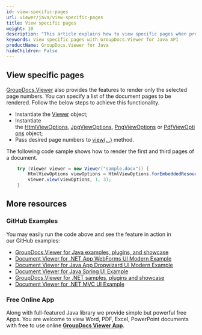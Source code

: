 ```yaml
---
id: view-specific-pages
url: viewer/java/view-specific-pages
title: View specific pages
weight: 10
description: "This article explains how to view specific pages when processing documents with GroupDocs.Viewer within your Java applications."
keywords: View specific pages with GroupDocs.Viewer for Java API
productName: GroupDocs.Viewer for Java
hideChildren: False
---
```

## View specific pages

[GroupDocs.Viewer](https://products.groupdocs.com/viewer) also provides the features to render only the selected page numbers. You can specify a list of the document pages to be rendered. Follow the below steps to achieve this functionality. 

*   Instantiate the [Viewer](https://apireference.groupdocs.com/viewer/java/com.groupdocs.viewer/Viewer) object;
*   Instantiate the [HtmlViewOptions](https://apireference.groupdocs.com/viewer/java/com.groupdocs.viewer.options/HtmlViewOptions), [JpgViewOptions](https://apireference.groupdocs.com/viewer/java/com.groupdocs.viewer.options/JpgViewOptions), [PngViewOptions](https://apireference.groupdocs.com/viewer/java/com.groupdocs.viewer.options/PngViewOptions) or [PdfViewOptions](https://apireference.groupdocs.com/viewer/java/com.groupdocs.viewer.options/PdfViewOptions) object;
*   Pass desired page numbers to [view(...)](https://apireference.groupdocs.com/viewer/java/com.groupdocs.viewer/Viewer#view(com.groupdocs.viewer.options.ViewOptions)) method.
    

The following code sample shows how to render the first and third pages of a document.

```java
    try (Viewer viewer = new Viewer("sample.docx")) {
        HtmlViewOptions viewOptions = HtmlViewOptions.forEmbeddedResources();
        viewer.view(viewOptions, 1, 3);
    }
```

## More resources
### GitHub Examples
You may easily run the code above and see the feature in action in our GitHub examples:
*   [GroupDocs.Viewer for Java examples, plugins, and showcase](https://github.com/groupdocs-viewer/GroupDocs.Viewer-for-Java)
*   [Document Viewer for .NET App WebForms UI Modern Example](https://github.com/groupdocs-viewer/GroupDocs.Viewer-for-.NET-WebForms)    
*   [Document Viewer for Java App Dropwizard UI Modern Example](https://github.com/groupdocs-viewer/GroupDocs.Viewer-for-Java-Dropwizard)    
*   [Document Viewer for Java Spring UI Example](https://github.com/groupdocs-viewer/GroupDocs.Viewer-for-Java-Spring)
*   [GroupDocs.Viewer for .NET samples, plugins and showcase](https://github.com/groupdocs-viewer/GroupDocs.Viewer-for-.NET)
*   [Document Viewer for .NET MVC UI Example](https://github.com/groupdocs-viewer/GroupDocs.Viewer-for-Java-MVC)     

### Free Online App
Along with full-featured Java library we provide simple but powerful free Apps.
You are welcome to view Word, PDF, Excel, PowerPoint documents with free to use online **[GroupDocs Viewer App](https://products.groupdocs.app/viewer)**.